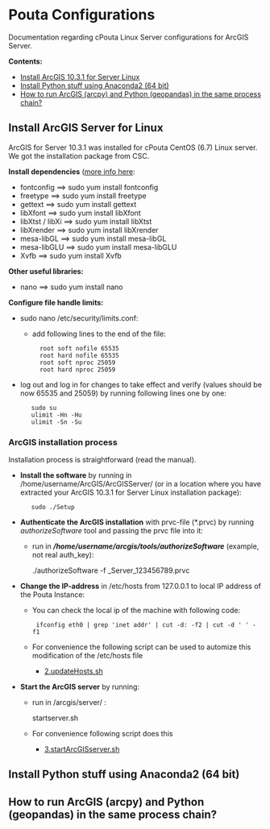 # Pouta Configurations

Documentation regarding cPouta Linux Server configurations for ArcGIS Server.
 
__Contents:__

 - [Install ArcGIS 10.3.1 for Server Linux](#arcgis-install)
 - [Install Python stuff using Anaconda2 (64 bit)](#python-install)
 - [How to run ArcGIS (arcpy) and Python (geopandas) in the same process chain?](#how-to-run)
 
## <a name='arcgis-install'></a> Install ArcGIS Server for Linux

ArcGIS for Server 10.3.1 was installed for cPouta CentOS (6.7) Linux server. We got the installation package from CSC. 

**Install dependencies** ([more info here](http://server.arcgis.com/en/server/latest/install/linux/arcgis-for-server-system-requirements.htm):

  - fontconfig ==> sudo yum install fontconfig
  - freetype ==> sudo yum install freetype
  - gettext ==> sudo yum install gettext
  - libXfont ==> sudo yum install libXfont
  - libXtst / libXi ==> sudo yum install libXtst
  - libXrender ==> sudo yum install libXrender 
  - mesa-libGL ==> sudo yum install mesa-libGL
  - mesa-libGLU ==> sudo yum install mesa-libGLU 
  - Xvfb ==> sudo yum install Xvfb
  
**Other useful libraries:**

  - nano ==> sudo yum install nano
  
**Configure file handle limits:**

  - sudo nano /etc/security/limits.conf:
  
     - add following lines to the end of the file:
             
             root soft nofile 65535
             root hard nofile 65535
             root soft nproc 25059
             root hard nproc 25059
   
   - log out and log in for changes to take effect and verify (values should be now 65535 and 25059) by running following lines one by one:
   
            sudo su
            ulimit -Hn -Hu
            ulimit -Sn -Su

### ArcGIS installation process 

Installation process is straightforward (read the manual).
   
   - **Install the software** by running in /home/username/ArcGIS/ArcGISServer/ (or in a location where you have extracted your ArcGIS 10.3.1 for Server Linux installation package):
      
            sudo ./Setup
   
   - **Authenticate the ArcGIS installation** with prvc-file (\*.prvc) by running *authorizeSoftware* tool and passing the prvc file into it:
       - run in ___/home/*username*/arcgis/tools/authorizeSoftware___ (example, not real auth_key):
       
            ./authorizeSoftware -f \_Server\_123456789.prvc  
   
   - **Change the IP-address** in /etc/hosts from 127.0.0.1 to local IP address of the Pouta Instance:
   
     - You can check the local ip of the machine with following code:
     
            ifconfig eth0 | grep 'inet addr' | cut -d: -f2 | cut -d ' ' -f1
     
     - For convenience the following script can be used to automize this modification of the /etc/hosts file
        - [2.updateHosts.sh](2.updateHosts.sh)
        
   - **Start the ArcGIS server** by running:
       - run in /arcgis/server/ :
        
            startserver.sh
        
        
       - For convenience following script does this
           - [3.startArcGISserver.sh](3.startArcGISserver.sh)
        
      
       
         
        
 
## <a name='python-install'></a> Install Python stuff using Anaconda2 (64 bit)

## <a name='how-to-run'></a> How to run ArcGIS (arcpy) and Python (geopandas) in the same process chain?
 